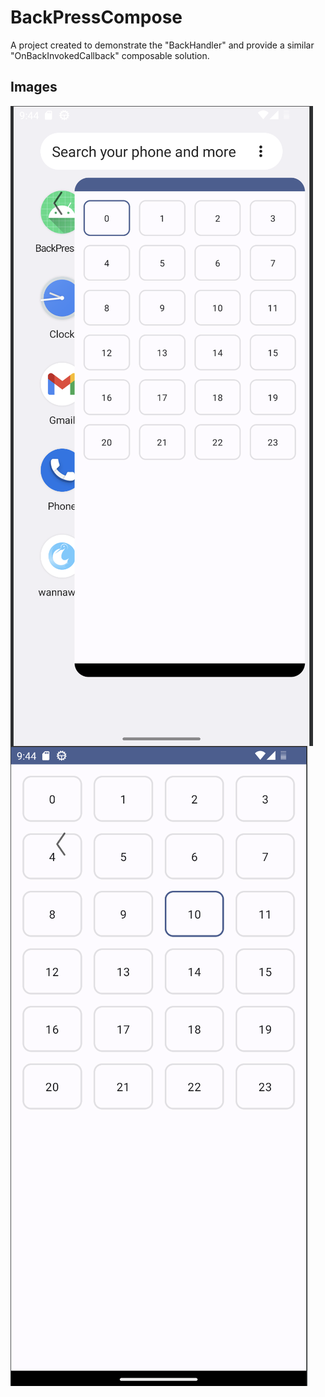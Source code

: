 <!DOCTYPE html>
<html>
<head>
  <title>BackPressCompose</title>
</head>
<body>
  <h1>BackPressCompose</h1>
  <p>A project created to demonstrate the "BackHandler" and provide a similar "OnBackInvokedCallback" composable solution.</p>
  <h2>Images</h2>
  <p>
    <img src="https://github.com/oguzhanaslann/BackPressCompose/blob/d43625f8c8052438fb408fce32745cad7a813de7/sampleImage/sampleImage1.png" alt="sampleImage1" style="float: left; margin-right: 10px;"/>
    <img src="https://github.com/oguzhanaslann/BackPressCompose/blob/d43625f8c8052438fb408fce32745cad7a813de7/sampleImage/sampleImage2.png" alt="sampleImage2" style="float: left;"/>
  </p>
</body>
</html>